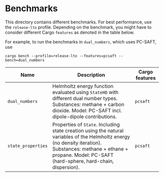 # Benchmarks

This directory contains different benchmarks.
For best performance, use the `release-lto` profile.
Depending on the benchmark, you might have to consider different Cargo `features` as denoted in the table below.

For example, to run the benchmarks in `dual_numbers`, which uses PC-SAFT, use

```
cargo bench --profile=release-lto --features=pcsaft --bench=dual_numbers
``` 

|Name|Description|Cargo features|
|--|--|--|
|`dual_numbers`|Helmholtz energy function evaluated using `StateHD` with different dual number types. Substances: methane + carbon dioxide. Model: PC-SAFT incl. dipole-dipole contributions.|`pcsaft`|
|`state_properties`|Properties of `State`. Including state creation using the natural variables of the Helmholtz energy (no density iteration). Substances: methane + ethane + propane. Model: PC-SAFT (hard-sphere, hard-chain, dispersion).|`pcsaft`|